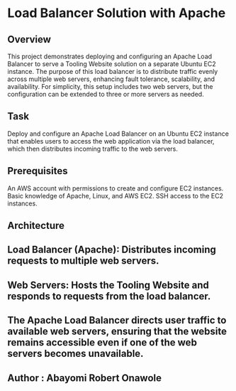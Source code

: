 # Load Balancer Solution with Apache

## Overview

This project demonstrates deploying and configuring an Apache Load Balancer to serve a Tooling Website solution on a separate Ubuntu EC2 instance. The purpose of this load balancer is to distribute traffic evenly across multiple web servers, enhancing fault tolerance, scalability, and availability. For simplicity, this setup includes two web servers, but the configuration can be extended to three or more servers as needed.

## Task
Deploy and configure an Apache Load Balancer on an Ubuntu EC2 instance that enables users to access the web application via the load balancer, which then distributes incoming traffic to the web servers.

## Prerequisites

An AWS account with permissions to create and configure EC2 instances.
Basic knowledge of Apache, Linux, and AWS EC2.
SSH access to the EC2 instances.

## Architecture
## Load Balancer (Apache): Distributes incoming requests to multiple web servers.
## Web Servers: Hosts the Tooling Website and responds to requests from the load balancer.
## The Apache Load Balancer directs user traffic to available web servers, ensuring that the website remains accessible even if one of the web servers becomes unavailable.





## Author : Abayomi Robert Onawole
